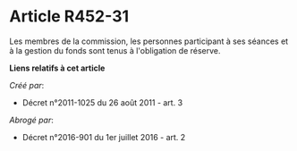 # Article R452-31

Les membres de la commission, les personnes participant à ses séances et à la gestion du fonds sont tenus à l'obligation de
réserve.

**Liens relatifs à cet article**

_Créé par_:

  - Décret n°2011-1025 du 26 août 2011 - art. 3

_Abrogé par_:

  - Décret n°2016-901 du 1er juillet 2016 - art. 2
